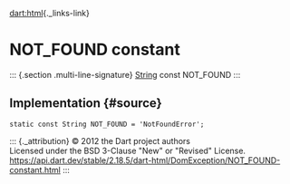 [dart:html](../../dart-html/dart-html-library){._links-link}

NOT\_FOUND constant
===================

::: {.section .multi-line-signature}
[String](../../dart-core/string-class) const NOT\_FOUND
:::

Implementation {#source}
--------------

``` {.language-dart data-language="dart"}
static const String NOT_FOUND = 'NotFoundError';
```

::: {._attribution}
© 2012 the Dart project authors\
Licensed under the BSD 3-Clause \"New\" or \"Revised\" License.\
<https://api.dart.dev/stable/2.18.5/dart-html/DomException/NOT_FOUND-constant.html>
:::
